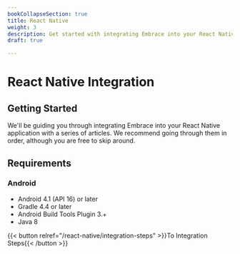 ```yaml
---
bookCollapseSection: true
title: React Native
weight: 3
description: Get started with integrating Embrace into your React Native application
draft: true

---
```

# React Native Integration

## Getting Started

We'll be guiding you through integrating Embrace into your React Native application
with a series of articles. We recommend going through them in order, although
you are free to skip around. 

## Requirements

### Android

* Android 4.1 (API 16) or later
* Gradle 4.4 or later
* Android Build Tools Plugin 3.+
* Java 8

{{< button relref="/react-native/integration-steps" >}}To Integration Steps{{< /button >}}